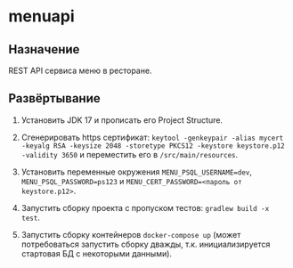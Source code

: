 # menuapi

## Назначение
REST API сервиса меню в ресторане.

## Развёртывание
1. Установить JDK 17 и прописать его Project Structure.
2. Сгенерировать https сертификат: ```keytool -genkeypair -alias mycert -keyalg RSA -keysize 2048 -storetype PKCS12 -keystore keystore.p12 -validity 3650``` и переместить его в `/src/main/resources`.

3. Установить переменные окружения `MENU_PSQL_USERNAME=dev`, `MENU_PSQL_PASSWORD=ps123` и `MENU_CERT_PASSWORD=<пароль от keystore.p12>`.
4.  Запустить сборку проекта с пропуском тестов: `gradlew build -x test`.
5. Запустить сборку контейнеров `docker-compose up`
(может потребоваться запустить сборку дважды, т.к. инициализируется стартовая БД с некоторыми данными).